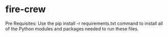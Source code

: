 # fire-crew

Pre Requisites:
Use the pip install -r requirements.txt command to install all of the Python modules and packages needed to run these files.

